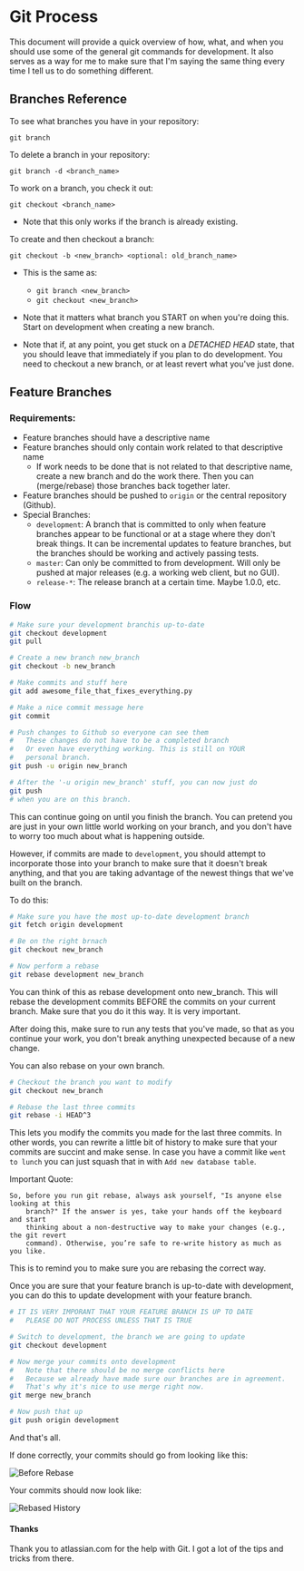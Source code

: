# Git Process

This document will provide a quick overview of how, what, and when you should use some of the general git commands for development. It also serves as a way for me to make sure that I'm saying the same thing every time I tell us to do something different.

## Branches Reference

To see what branches you have in your repository:

`git branch`

To delete a branch in your repository:

`git branch -d <branch_name>`

To work on a branch, you check it out:

`git checkout <branch_name>`

* Note that this only works if the branch is already existing.

To create and then checkout a branch:

`git checkout -b <new_branch> <optional: old_branch_name>`

* This is the same as:
    * `git branch <new_branch>`
    * `git checkout <new_branch>`

* Note that it matters what branch you START on when you're doing this. Start on development when creating a new branch.
* Note that if, at any point, you get stuck on a *DETACHED HEAD* state, that you should leave that immediately if you plan to do development. You need to checkout a new branch, or at least revert what you've just done.

## Feature Branches

### Requirements:

- Feature branches should have a descriptive name
- Feature branches should only contain work related to that descriptive name
    - If work needs to be done that is not related to that descriptive name, create a new branch and do the work there. Then you can (merge/rebase) those branches back together later.
- Feature branches should be pushed to `origin` or the central repository (Github).
- Special Branches:
    - `development`: A branch that is committed to only when feature branches appear to be functional or at a stage where they don't break things. It can be incremental updates to feature branches, but the branches should be working and actively passing tests.
    - `master`: Can only be committed to from development. Will only be pushed at major releases (e.g. a working web client, but no GUI).
    - `release-*`: The release branch at a certain time. Maybe 1.0.0, etc.

### Flow

```bash
# Make sure your development branchis up-to-date
git checkout development
git pull

# Create a new branch new_branch
git checkout -b new_branch

# Make commits and stuff here
git add awesome_file_that_fixes_everything.py

# Make a nice commit message here
git commit

# Push changes to Github so everyone can see them
#   These changes do not have to be a completed branch
#   Or even have everything working. This is still on YOUR
#   personal branch.
git push -u origin new_branch

# After the '-u origin new_branch' stuff, you can now just do
git push
# when you are on this branch.
```

This can continue going on until you finish the branch. You can pretend you are just in your own little world working on your branch, and you don't have to worry too much about what is happening outside.

However, if commits are made to `development`, you should attempt to incorporate those into your branch to make sure that it doesn't break anything, and that you are taking advantage of the newest things that we've built on the branch.

To do this:

```bash
# Make sure you have the most up-to-date development branch
git fetch origin development

# Be on the right brnach
git checkout new_branch

# Now perform a rebase
git rebase development new_branch
```

You can think of this as rebase development onto new_branch. This will rebase the development commits BEFORE the commits on your current branch. Make sure that you do it this way. It is very important.

After doing this, make sure to run any tests that you've made, so that as you continue your work, you don't break anything unexpected because of a new change.

You can also rebase on your own branch.

```bash
# Checkout the branch you want to modify
git checkout new_branch

# Rebase the last three commits
git rebase -i HEAD^3
```

This lets you modify the commits you made for the last three commits. In other words, you can rewrite a little bit of history to make sure that your commits are succint and make sense. In case you have a commit like `went to lunch` you can just squash that in with `Add new database table`.

Important Quote:

```
So, before you run git rebase, always ask yourself, "Is anyone else looking at this
    branch?" If the answer is yes, take your hands off the keyboard and start
    thinking about a non-destructive way to make your changes (e.g., the git revert
    command). Otherwise, you’re safe to re-write history as much as you like.
```

This is to remind you to make sure you are rebasing the correct way.

Once you are sure that your feature branch is up-to-date with development, you can do this to update development with your feature branch.

```bash
# IT IS VERY IMPORANT THAT YOUR FEATURE BRANCH IS UP TO DATE
#   PLEASE DO NOT PROCESS UNLESS THAT IS TRUE

# Switch to development, the branch we are going to update
git checkout development

# Now merge your commits onto development
#   Note that there should be no merge conflicts here
#   Because we already have made sure our branches are in agreement.
#   That's why it's nice to use merge right now.
git merge new_branch

# Now push that up
git push origin development
```

And that's all. 

If done correctly, your commits should go from looking like this:

![Before Rebase](https://www.atlassian.com/git/images/tutorials/advanced/merging-vs-rebasing/01.svg)

Your commits should now look like:

![Rebased History](https://www.atlassian.com/git/images/tutorials/advanced/merging-vs-rebasing/03.svg)

#### Thanks

Thank you to atlassian.com for the help with Git. I got a lot of the tips and tricks from there.
